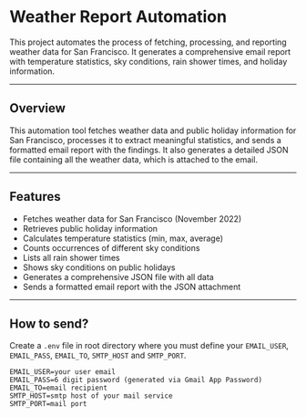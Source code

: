 # Weather Report Automation

This project automates the process of fetching, processing, and reporting weather data for San Francisco. It generates a comprehensive email report with temperature statistics, sky conditions, rain shower times, and holiday information.

---

## Overview

This automation tool fetches weather data and public holiday information for San Francisco, processes it to extract meaningful statistics, and sends a formatted email report with the findings. It also generates a detailed JSON file containing all the weather data, which is attached to the email.

---

## Features

- Fetches weather data for San Francisco (November 2022)
- Retrieves public holiday information
- Calculates temperature statistics (min, max, average)
- Counts occurrences of different sky conditions
- Lists all rain shower times
- Shows sky conditions on public holidays
- Generates a comprehensive JSON file with all data
- Sends a formatted email report with the JSON attachment

---

## How to send?

Create a `.env` file in root directory where you must define your `EMAIL_USER`, `EMAIL_PASS`, `EMAIL_TO`, `SMTP_HOST` and `SMTP_PORT`.

```
EMAIL_USER=your user email
EMAIL_PASS=6 digit password (generated via Gmail App Password)
EMAIL_TO=email recipient
SMTP_HOST=smtp host of your mail service
SMTP_PORT=mail port
```